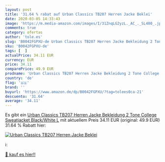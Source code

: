 ```yaml
---
layout: post
title: '31.64 % rabat auf Urban Classics TB207 Herren Jacke Beklei'
date: 2020-03-05 14:33:43
image: 'https://m.media-amazon.com/images/I/31ZnqLG2yzL._AC_._SL400_.jpg'
comments: true
category: ofertas
author: 'tole.es'
slug: 'B0042FGPXU-de Urban Classics TB207 Herren Jacke Bekleidung 2 Tone...'
sku: 'B0042FGPXU-de'
tags: [  ]
actualPrice: 34.11 EUR
currency: EUR
price: 34.11
comparePrice: 49.9 EUR
prodname: 'Urban Classics TB207 Herren Jacke Bekleidung 2 Tone College Sweatjacket  Black/White  L'
country: 'de'
flag: '🇩🇪'
brand: ''
buyurl: 'https://www.amazon.de/dp/B0042FGPXU/?tag=tolees0ca-21'
descuento: '31.64'
average: '34.11'
---
```


Es gibt ein [Urban Classics TB207 Herren Jacke Bekleidung 2 Tone College Sweatjacket  Black/White  L](https://www.amazon.de/dp/B0042FGPXU/?tag=tolees0ca-21) mit aktuellem Preis 34.11 EUR (original: 49.9 EUR) 31.64 % Rabatt hier:

[![Urban Classics TB207 Herren Jacke Beklei](https://m.media-amazon.com/images/I/31ZnqLG2yzL._AC_._SL400_.jpg)](https://www.amazon.de/dp/B0042FGPXU/?tag=tolees0ca-21)

ℹ️:


[🛒 kauf es hier!!](https://www.amazon.de/dp/B0042FGPXU/?tag=tolees0ca-21)
